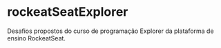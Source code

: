 # rockeatSeatExplorer
Desafios propostos do curso de programação Explorer da plataforma de ensino RockeatSeat.
